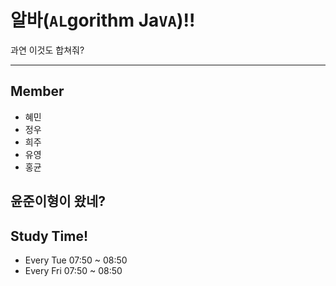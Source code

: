 # 알바(`AL`gorithm Ja`VA`)!!
과연 이것도 합쳐줘?

---
## Member
- 혜민
- 정우
- 희주
- 유영
- 홍균

윤준이형이 왔네?
---
## Study Time!
- Every Tue     07:50 ~ 08:50
- Every Fri     07:50 ~ 08:50
